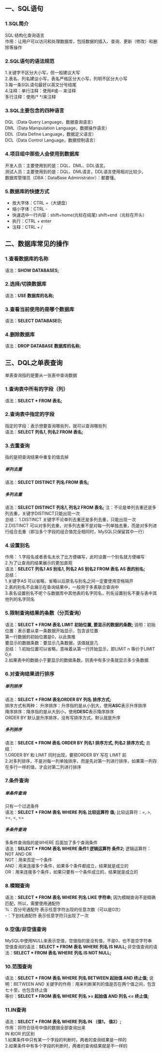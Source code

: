 ## 一、SQL语句  
### 1.SQL简介  
SQL:结构化查询语言  
作用：让用户可以访问和处理数据库，包括数据的插入、查询、更新（修改）和删除等操作  

### 2.SQL语句的语法规范  
1.关键字不区分大小写，但一般建议大写  
2.表名、列名建议小写，表名严格区分大小写，列明不区分大小写  
3.每一条SQL语句最好以英文分号结尾  
4.注释：单行注释：使用#或-- 来注释  
多行注释：使用/* */来注释  

### 3.SQL主要包含的四种语言  
DQL（Data Query Language，数据查询语言）  
DML（Data Manipulation Language，数据操作语言）  
DDL（Data Define Language，数据定义语言）  
DCL（Data Control Language，数据控制语言）  

### 4.项目组中那些人会使用到数据库
开发人员：主要使用到的是：DQL、DML、DDL语言。  
测试人员：主要使用到的是：DQL、DML语言，DDL语言使用相对比较少。  
数据库管理员（DBA：DataBase Administrator）：都要懂。  

### 5.数据库的快捷方式
- 放大字体：CTRL +（大键盘）  
- 缩小字体：CTRL -  
- 快速选中一行内容：shift+home(光标在结尾) shift+end（光标在开头）  
- 执行：CTRL + enter  
- 注释：CTRL + /   

## 二、数据库常见的操作
### 1.查看数据库的名称
语法：**SHOW DATABASES;**

### 2.选择/切换数据库
语法：**USE 数据库的名称;**

### 3.查看当前使用的是哪个数据库
语法：**SELECT DATABASE();**

### 4.删除数据库
语法：**DROP DATABASE 数据库的名称;**

## 三、DQL之单表查询
单表查询指的是要从一张表中查询数据  
### 1.查询表中所有的字段（列）
语法：**SELECT * FROM 表名;**

### 2.查询表中指定的字段
指定的字段：表示想要查询哪些列，就可以查询哪些列  
语法：**SELECT 列名1, 列名2 FROM 表名;**

### 3.去重查询
指的是把查询结果中重复的值去掉  
##### 单列去重
语法：**SELECT DISTINCT 列名 FROM 表名;**
##### 多列去重
语法：**SELECT DISTINCT 列名1, 列名2 FROM 表名;**
注：不论是单列去重还是多列去重，关键字DISTINCT只能出现一次  
总结：
1.DISTINCT 关键字不论单列去重还是多列去重，只能出现一次  
2.DISTINCT 可以对多列去重，对多列去重不是对每一列单独去重，而是对多列进行组合去重（即当多个字段的组合值完全相同时，MySQL只保留其中一行）  

### 4.设置别名  
作用：
1.字段名或者表名太长了比方便编写，此时设置一个别名就方便编写  
2.为了让查询的结果展示的更加直观  
语法：**SELECT 列名1 AS 别名1, 列名2 AS 别名2 FROM 表名 AS 表的别名;**  
总结：  
1.关键字AS 可以省略，省略以后原名与别名之间一定要使用空格隔开  
2.表的别名不会展示在查询结果中，一般用于多表联合查询中  
3.表名设置别名不呢个与数据库中其他表的名字同名，列名设置别名不要与表中其他列的名字同名  

### 5.限制查询结果的条数（分页查询）
语法：**SELECT * FROM 表名 LIMIT 初始位置, 要显示的数据的条数;**
说明：初始位置：表示要从拿一条数据开始显示，包含该位置  
第一行数据的初始位置是0，以此类推  
要显示的数据条数：要显示几条数据，该值就是几  
总结：
1.初始位置可以省略，意味着从第一行开始显示，即LIMIT n 等价于LIMIT 0,n  
2.如果表中的数据小于要显示的数据条数，则表中有多少条就显示多少条数据  

### 6.对查询结果进行排序
##### 单列排序
语法：**SELECT * FROM 表名ORDER BY 列名 排序方式;**  
排序方式有两种：
升序排序：升序指的是从小到大，使用**ASC**表示升序排序  
降序排序：降序指的是从大到小，使用**DESC**表示降序排序  
ORDER BY 默认是升序排序，没有写排序方式，默认就是升序    
##### 多列排序
语法：**SELECE * FROM 表名 ORDER BY 列名1 排序方式, 列名2 排序方式;**
总结：  
1.ORDER BY 和 LIMIT 同时出现，要把ORDER BY 写在 LIMIT 前  
2.对多列排序，不是对每一列单独排序，而是先对第一列进行排序，如果第一列存在多行一样的值，才会对第二列进行排序  

### 7.条件查询
##### 单条件查询
只有一个过滤条件  
语法：**SELECT * FROM 表名 WHERE 列名 比较运算符 值;**
比较运算符：=, >, >=, <, <=
##### 多条件查询
多条件查询指的是WHERE 后面加了多个查询条件  
语法：**SELECT * FROM 表名 WHERE 条件1 逻辑运算符 条件2;**
逻辑运算符：NOT AND OR  
NOT：用来否定一个条件  
AND：用来连接多个条件，如果多个条件都成立，结果就是成立的  
OR：用来连接多个条件，如果只要有一个条件成立的，结果就是成立的  

### 8.模糊查询
语法：**SELECT * FROM 表名 WHERE 列名 LIKE 字符串;**
因为模糊查询不是精确匹配，所以，需要使用通配符  
%：百分号通配符 表示任意字符出现的任意次数（可以是0次）  
-：下划线通配符 表示任意字符只出现了一次  

### 9.空值/非空值查询
MySQL中使用NULL来表示空值，空值指的是没有值，不是0，也不是空字符串  
空值查询的语法：**SELECT * FROM 表名 WHERE 列名 IS NULL;**
非空值查询的语法：**SELECT * FROM 表名 WHERE 列名 IS NOT NULL;**

### 10.范围查询
语法：**SELECT * FROM 表名 WHERE 列名 BETWEEN 起始值 AND 终止值;**
说明：BETWEEN AND 关键字的作用：用来判断某列的值是否在两个值之间，包含七十至，也包含终止值  
等价：**SELECT * FROM 表名 WHERE 列名 >= 起始值 AND 列名 <= 终止值;**

### 11.IN查询
语法：**SELECT * FROM 表名 WHERE 列名 IN （值1， 值2）;**  
作用：将符合括号中值的数据全部查询出来  
IN 和OR 的区别  
1.如果条件中只有某一个字段的判断时，两者的查询结果是一样的  
2.如果条件中有多个字段的判断时，两者的查询结果就是不一样的  